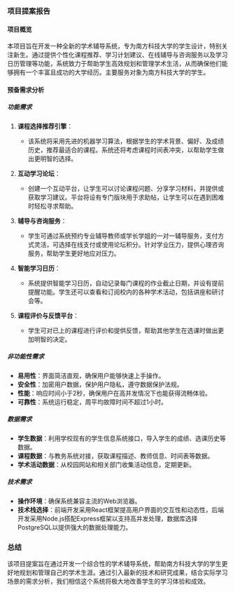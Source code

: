 ### 项目提案报告

#### 项目概览

本项目旨在开发一种全新的学术辅导系统，专为南方科技大学的学生设计，特别关注新生。通过提供个性化课程推荐、学习计划建议、在线辅导与咨询服务以及学习日历管理等功能，系统致力于帮助学生高效规划和管理学术生活，从而确保他们能够拥有一个丰富且成功的大学经历。主要服务对象为南方科技大学的学生。

#### 预备需求分析

##### 功能需求

1. **课程选择推荐引擎**：
    - 该系统将采用先进的机器学习算法，根据学生的学术背景、偏好、及成绩历史，推荐最适合的课程。系统还将考虑课程时间表冲突，以帮助学生做出更明智的选择。

2. **互动学习论坛**：
    - 创建一个互动平台，让学生可以讨论课程问题、分享学习材料，并提供或获取学习建议。平台将设有专门版块用于求助帖，让学生可以在遇到困难时轻松寻求帮助。

3. **辅导与咨询服务**：
    - 学生可通过系统预约专业辅导教师或学长学姐的一对一辅导服务，支付方式灵活，可选择在线支付或使用论坛积分。针对学业压力，提供心理咨询服务，帮助学生更好地应对压力。

4. **智能学习日历**：
    - 系统提供智能学习日历，自动记录每门课程的作业截止日期，并设有提前提醒功能。学生还可以查看和订阅校内的各种学术活动，包括讲座和研讨会等。

5. **课程评价与反馈平台**：
    - 学生可对已上的课程进行评价和提供反馈，帮助其他学生在选课时做出更加明智的决定。

##### 非功能性需求

- **易用性**：界面简洁直观，确保用户能够快速上手操作。
- **安全性**：加密用户数据，保护用户隐私，遵守数据保护法规。
- **性能**：响应时间小于2秒，确保用户在高并发情况下也能获得流畅体验。
- **可靠性**：系统运行稳定，周平均故障时间不超过1小时。

##### 数据需求

- **学生数据**：利用学校现有的学生信息系统接口，导入学生的成绩、选课历史等数据。
- **课程数据**：与教务系统对接，获取课程描述、教师信息、时间表等数据。
- **学术活动数据**：从校园网站和相关部门收集活动信息，定期更新。

##### 技术需求

- **操作环境**：确保系统兼容主流的Web浏览器。
- **技术栈选择**：前端开发采用React框架提高用户界面的交互性和动态性，后端开发采用Node.js搭配Express框架以支持高并发处理，数据库选择PostgreSQL以提供强大的数据处理能力。

### 总结

该项目提案旨在通过开发一个综合性的学术辅导系统，帮助南方科技大学的学生更好地规划和管理自己的学术生涯。通过引入最新的技术和研究成果，结合实际学习场景的需求分析，我们相信这个系统将极大地改善学生的学习体验和成效。
